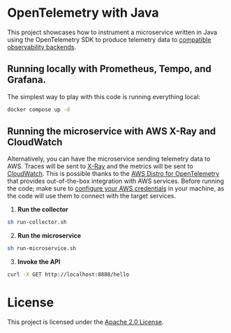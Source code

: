 # OpenTelemetry with Java

This project showcases how to instrument a microservice written in Java using the OpenTelemetry SDK to produce telemetry data to [compatible observability backends](https://opentelemetry.io/vendors).

## Running locally with Prometheus, Tempo, and Grafana.

The simplest way to play with this code is running everything local:

```bash
docker compose up -d
```

## Running the microservice with AWS X-Ray and CloudWatch

Alternatively, you can have the microservice sending telemetry data to AWS. Traces will be sent to [X-Ray](https://aws.amazon.com/xray) and the metrics will be sent to [CloudWatch](https://aws.amazon.com/cloudwatch). This is possible thanks to the [AWS Distro for OpenTelemetry](https://aws.amazon.com/otel) that provides out-of-the-box integration with AWS services. Before running the code; make sure to [configure your AWS credentials](https://docs.aws.amazon.com/cli/latest/userguide/cli-configure-quickstart.html) in your machine, as the code will use them to connect with the target services.

1. **Run the collector**

```bash
sh run-collector.sh
```

2. **Run the microservice**

```bash
sh run-microservice.sh
```

3. **Invoke the API**

```bash
curl -X GET http://localhost:8888/hello
```

# License

This project is licensed under the [Apache 2.0 License](./LICENSE).
